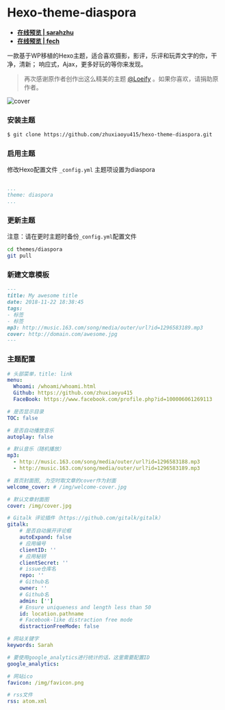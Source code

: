# Hexo-theme-diaspora


- **[在线预览 | sarahzhu ](http://sarahzhu.top)**
- **[在线预览 | fech ](http://fech.in)**

一款基于WP移植的Hexo主题，适合喜欢摄影，影评，乐评和玩弄文字的你，干净，清新； 响应式，Ajax，更多好玩的等你来发现。 

> 再次感谢原作者创作出这么精美的主题 [@Loeify](https://github.com/LoeiFy/Diaspora) 。如果你喜欢，请捐助原作者。

![cover](http://odwjyz4z6.bkt.clouddn.com/Diaspora.jpg)


### 安装主题

``` bash
$ git clone https://github.com/zhuxiaoyu415/hexo-theme-diaspora.git
```


### 启用主题

修改Hexo配置文件 `_config.yml` 主题项设置为diaspora


``` yaml

...
theme: diaspora
...
```
### 更新主题

注意：请在更时主题时备份`_config.yml`配置文件

``` bash
cd themes/diaspora
git pull
```


### 新建文章模板

``` markdown
---
title: My awesome title
date: 2018-11-22 18:38:45
tags: 
- 标签
- 标签
mp3: http://music.163.com/song/media/outer/url?id=1296583189.mp3
cover: http://domain.com/awesome.jpg
---
```

### 主题配置
```yml
# 头部菜单，title: link
menu:
  Whoami: /whoami/whoami.html
  Github: https://github.com/zhuxiaoyu415
  FaceBook: https://www.facebook.com/profile.php?id=100006061269113

# 是否显示目录
TOC: false

# 是否自动播放音乐
autoplay: false

# 默认音乐（随机播放）
mp3: 
  - http://music.163.com/song/media/outer/url?id=1296583188.mp3
  - http://music.163.com/song/media/outer/url?id=1296583189.mp3

# 首页封面图, 为空时取文章的cover作为封面
welcome_cover: # /img/welcome-cover.jpg

# 默认文章封面图
cover: /img/cover.jpg

# Gitalk 评论插件（https://github.com/gitalk/gitalk）
gitalk:
    # 是否自动展开评论框
    autoExpand: false
    # 应用编号
    clientID: ''
    # 应用秘钥
    clientSecret: ''
    # issue仓库名
    repo: ''
    # Github名
    owner: ''
    # Github名
    admin: ['']
    # Ensure uniqueness and length less than 50
    id: location.pathname
    # Facebook-like distraction free mode
    distractionFreeMode: false

# 网站关键字
keywords: Sarah

# 要使用google_analytics进行统计的话，这里需要配置ID
google_analytics: 

# 网站ico
favicon: /img/favicon.png

# rss文件
rss: atom.xml
```
